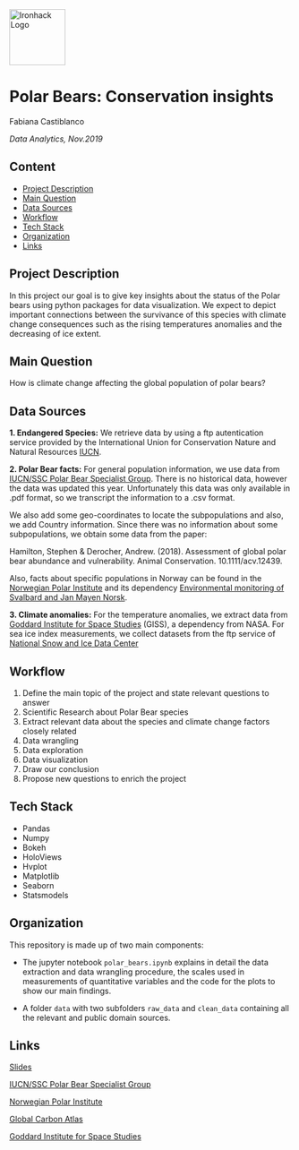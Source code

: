 <img src="https://bit.ly/2VnXWr2" alt="Ironhack Logo" width="100"/>

# Polar Bears: Conservation insights
Fabiana Castiblanco

*Data Analytics, Nov.2019*

## Content
- [Project Description](#project-description)
- [Main Question](#main-question)
- [Data Sources](#data-sources)
- [Workflow](#workflow)
- [Tech Stack](#tech-stack)
- [Organization](#organization)
- [Links](#links)

## Project Description

In this project our goal is to give key insights about the status of the Polar bears using python packages for data visualization. We expect to depict important connections between the survivance of this species with climate change consequences such as the rising temperatures anomalies and the decreasing of ice extent.  

## Main Question

How is climate change affecting the global population of polar bears?

## Data Sources

**1. Endangered Species:** We retrieve data by using a ftp autentication service provided by the International Union for Conservation Nature and Natural Resources [IUCN](https://www.iucnredlist.org/).

**2. Polar Bear facts:** For general population information, we use data from [IUCN/SSC Polar Bear Specialist Group](http://pbsg.npolar.no/en/index.html). There is no historical data, however the data was updated this year. Unfortunately this data was only available in .pdf format, so we  transcript the information to a .csv format. 

We also add some geo-coordinates to locate the subpopulations and also, we add Country information.  Since there was no information about some subpopulations, we obtain some data from the paper: 

Hamilton, Stephen & Derocher, Andrew. (2018). Assessment of global polar bear abundance and vulnerability. Animal Conservation. 10.1111/acv.12439.

Also, facts about specific populations in Norway can be found in the [Norwegian Polar Institute](https://www.npolar.no/en/) and its dependency [Environmental monitoring of Svalbard and Jan Mayen Norsk](http://www.mosj.no/en/).

**3. Climate anomalies:**  For the temperature anomalies, we extract data from [Goddard Institute for Space Studies](https://data.giss.nasa.gov) (GISS), a dependency from NASA. 
For sea ice index measurements, we collect datasets from the ftp service of [National Snow and Ice Data Center](https://nsidc.org/data/seaice_index)
 

## Workflow

1. Define the main topic of the project and state relevant questions to answer
2. Scientific Research about Polar Bear species 
3. Extract relevant data about the species and climate change factors closely related
4. Data wrangling
5. Data exploration
6. Data visualization 
7. Draw our conclusion
8. Propose new questions to enrich the project

## Tech Stack

* Pandas
* Numpy
* Bokeh
* HoloViews
* Hvplot
* Matplotlib
* Seaborn
* Statsmodels

## Organization

This repository is made up of two main components:

* The jupyter notebook ```polar_bears.ipynb``` explains in detail the data extraction and data wrangling procedure, the scales used in measurements of quantitative variables and the code for the plots to show our main findings.

* A folder ``data`` with two subfolders ``raw_data`` and ``clean_data`` containing all the relevant and public domain sources.


## Links

[Slides](https://docs.google.com/presentation/d/1TJXVHRVQDfr_J0VBy-3x1tRrKwEn0hEJX9_G-5J4BSM/edit?usp=sharing) 

[IUCN/SSC Polar Bear Specialist Group](http://pbsg.npolar.no/en/index.html)

[Norwegian Polar Institute](https://www.npolar.no/en/) 

[Global Carbon Atlas](http://globalcarbonatlas.org/en/CO2-emissions)

[Goddard Institute for Space Studies](https://data.giss.nasa.gov)
